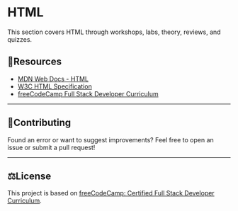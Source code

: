 # HTML

This section covers HTML through workshops, labs, theory, reviews, and quizzes.

## 🔗Resources

- [MDN Web Docs - HTML](https://developer.mozilla.org/en-US/docs/Web/HTML)
- [W3C HTML Specification](https://html.spec.whatwg.org/multipage/)
- [freeCodeCamp Full Stack Developer Curriculum](https://www.freecodecamp.org/learn/full-stack-developer/)

---

## 🤝Contributing

Found an error or want to suggest improvements? Feel free to open an issue or submit a pull request!

---

## ⚖️License

This project is based on [freeCodeCamp: Certified Full Stack Developer Curriculum](https://www.freecodecamp.org/learn/full-stack-developer/).
